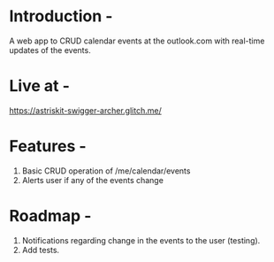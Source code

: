 # Introduction -

A web app to CRUD calendar events at the outlook.com with real-time updates of the events.

# Live at -

https://astriskit-swigger-archer.glitch.me/

# Features -

1. Basic CRUD operation of /me/calendar/events
2. Alerts user if any of the events change

# Roadmap -

1. Notifications regarding change in the events to the user (testing).
2. Add tests.
